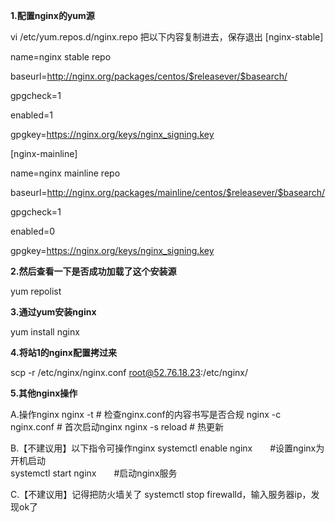 **1.配置nginx的yum源**  

vi /etc/yum.repos.d/nginx.repo
把以下内容复制进去，保存退出
[nginx-stable]

name=nginx stable repo

baseurl=http://nginx.org/packages/centos/$releasever/$basearch/

gpgcheck=1

enabled=1

gpgkey=https://nginx.org/keys/nginx_signing.key

[nginx-mainline]

name=nginx mainline repo

baseurl=http://nginx.org/packages/mainline/centos/$releasever/$basearch/

gpgcheck=1

enabled=0

gpgkey=https://nginx.org/keys/nginx_signing.key

**2.然后查看一下是否成功加载了这个安装源**  

yum repolist

**3.通过yum安装nginx**  

yum install nginx 

**4.将站1的nginx配置拷过来**  

scp -r /etc/nginx/nginx.conf root@52.76.18.23:/etc/nginx/


**5.其他nginx操作**  


A.操作nginx
nginx -t                    # 检查nginx.conf的内容书写是否合规
nginx -c nginx.conf  # 首次启动nginx
nginx -s reload         # 热更新

B.【不建议用】以下指令可操作nginx
systemctl enable nginx　　#设置nginx为开机启动  
systemctl start nginx　　#启动nginx服务

C.【不建议用】记得把防火墙关了 systemctl stop firewalld，输入服务器ip，发现ok了
